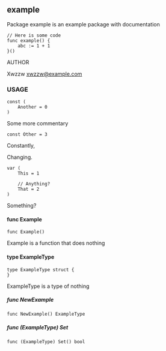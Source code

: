 ## example

Package example is an example package with documentation

	// Here is some code
	func example() {
		abc := 1 + 1
	}()

AUTHOR

Xwzzw <xwzzw@example.com>

### USAGE

```golang
const (
	Another = 0
)
```
Some more commentary

```golang
const Other = 3
```
Constantly,

Changing.

```golang
var (
	This = 1

	// Anything?
	That = 2
)
```
Something?

#### func  Example

```golang
func Example()
```
Example is a function that does nothing

#### type ExampleType

```golang
type ExampleType struct {
}
```

ExampleType is a type of nothing

##### func  NewExample

```golang
func NewExample() ExampleType
```

##### func (ExampleType) Set

```golang
func (ExampleType) Set() bool
```


